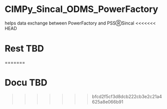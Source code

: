 # CIMPy_Sincal_ODMS_PowerFactory

helps data exchange between PowerFactory and PSSⓇSincal
<<<<<<< HEAD

# Rest TBD
=======
# Docu TBD
>>>>>>> bfcd2f5cf3d8dcb222cb3e2c21a4625a8e066b91
